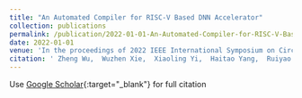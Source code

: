 ```yaml
---
title: "An Automated Compiler for RISC-V Based DNN Accelerator"
collection: publications
permalink: /publication/2022-01-01-An-Automated-Compiler-for-RISC-V-Based-DNN-Accelerator
date: 2022-01-01
venue: 'In the proceedings of 2022 IEEE International Symposium on Circuits and Systems (ISCAS)'
citation: ' Zheng Wu,  Wuzhen Xie,  Xiaoling Yi,  Haitao Yang,  Ruiyao Pu,  Xiankui Xiong,  Haidong Yao,  Chixiao Chen,  Jun Tao,  Fan Yang, &quot;An Automated Compiler for RISC-V Based DNN Accelerator.&quot; In the proceedings of 2022 IEEE International Symposium on Circuits and Systems (ISCAS), 2022.'
---
```

Use [Google Scholar](https://scholar.google.com/scholar?q=An+Automated+Compiler+for+RISC+V+Based+DNN+Accelerator){:target="_blank"} for full citation